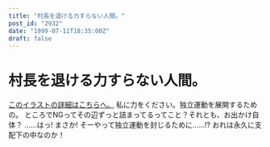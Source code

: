 ```yaml
---
title: "村長を退ける力すらない人間。"
post_id: "2932"
date: "1999-07-11T18:35:00Z"
draft: false
---
```


# 村長を退ける力すらない人間。

[このイラストの詳細はこちらへ。](/banrei) 私に力をください。独立運動を展開するための。 ところでNGってその辺ずっと詰まってるってこと？それとも、お出かけ自体？ ……はっ! まさか! そーやって独立運動を封じるために……!? おれは永久に支配下の中なのか！
